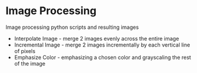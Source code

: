 Image Processing
================

Image processing python scripts and resulting images

- Interpolate Image - merge 2 images evenly across the entire image
- Incremental Image - merge 2 images incrementally by each vertical line of pixels
- Emphasize Color - emphasizing a chosen color and grayscaling the rest of the image
